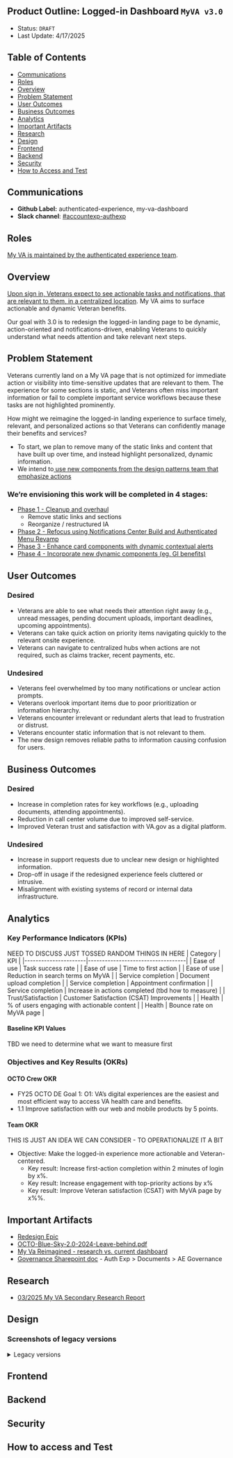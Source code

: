 ## Product Outline: Logged-in Dashboard `MyVA v3.0`

- Status: `DRAFT`
- Last Update: 4/17/2025

## Table of Contents 
- [Communications](#communications)
- [Roles](#roles)
- [Overview](#overview)
- [Problem Statement](#problem-statement)
- [User Outcomes](#user-outcomes)
- [Business Outcomes](#business-outcomes)
- [Analytics](#analytics)
- [Important Artifacts](#important-artifacts)
- [Research](#research)
- [Design](#design)
- [Frontend](#frontend)
- [Backend](#backend)
- [Security](#security)
- [How to Access and Test](#How-to-Access-and-Test)

## Communications 
- **Github Label:** authenticated-experience, my-va-dashboard
- **Slack channel**: [#accountexp-authexp](https://dsva.slack.com/channels/accountexp-authexp)
## Roles
[My VA is maintained by the authenticated experience team](https://github.com/department-of-veterans-affairs/va.gov-team/tree/master/products/identity-personalization#team).
## Overview

[Upon sign in, Veterans expect to see actionable tasks and notifications, that are relevant to them, in a centralized location](https://github.com/department-of-veterans-affairs/va.gov-team/blob/master/products/identity-personalization/my-va/2.0-redesign/discovery-and-research/user-research/findings-summary.md#participants-want-a-page-that-is-focused-on-current-information-specific-to-them-rather-than-generalized-information-for-all-veterans). My VA aims to surface actionable and dynamic Veteran benefits.
 

Our goal with 3.0 is to redesign the logged-in landing page to be dynamic, action-oriented and notifications-driven, enabling Veterans to quickly understand what needs attention and take relevant next steps.

## Problem Statement
Veterans currently land on a My VA page that is not optimized for immediate action or visibility into time-sensitive updates that are relevant to them. The experience for some sections is static, and Veterans often miss important information or fail to complete important service workflows because these tasks are not highlighted prominently.

How might we reimagine the logged-in landing experience to surface timely, relevant, and personalized actions so that Veterans can confidently manage their benefits and services?
- To start, we plan to remove many of the static links and content that have built up over time, and instead highlight personalized, dynamic information. 
- We intend to[ use new components from the design patterns team that emphasize actions](https://www.figma.com/design/UOx5GSKdZW9GVAjy7078hT/AE-Design-Patterns---Critical-Action?node-id=2-129)

### We’re envisioning this work will be completed in 4 stages: 

- [Phase 1 - Cleanup and overhaul](https://github.com/department-of-veterans-affairs/va.gov-team/issues/108656)   
  - Remove static links and sections   
  - Reorganize / restructured IA 
- [Phase 2 - Refocus using Notifications Center Build and Authenticated Menu Revamp](https://github.com/department-of-veterans-affairs/va.gov-team/issues/108657)   
- [Phase 3 - Enhance card components with dynamic contextual alerts](https://github.com/department-of-veterans-affairs/va.gov-team/issues/108658)   
- [Phase 4 - Incorporate new dynamic components (eg. GI benefits)](https://github.com/department-of-veterans-affairs/va.gov-team/issues/108659)

 ## User Outcomes 

### Desired 
- Veterans are able to see what needs their attention right away (e.g., unread messages, pending document uploads, important deadlines, upcoming appointments).
- Veterans can take quick action on priority items navigating quickly to the relevant onsite experience.
- Veterans can navigate to centralized hubs when actions are not required, such as claims tracker, recent payments, etc.

### Undesired 
- Veterans feel overwhelmed by too many notifications or unclear action prompts.
- Veterans overlook important items due to poor prioritization or information hierarchy.
- Veterans encounter irrelevant or redundant alerts that lead to frustration or distrust.
- Veterans encounter static information that is not relevant to them.
- The new design removes reliable paths to information causing confusion for users. 

## Business Outcomes 

### Desired
- Increase in completion rates for key workflows (e.g., uploading documents, attending appointments).
- Reduction in call center volume due to improved self-service.
- Improved Veteran trust and satisfaction with VA.gov as a digital platform.

### Undesired 
- Increase in support requests due to unclear new design or highlighted information.
- Drop-off in usage if the redesigned experience feels cluttered or intrusive.
- Misalignment with existing systems of record or internal data infrastructure.

## Analytics 

### Key Performance Indicators (KPIs)

NEED TO DISCUSS JUST TOSSED RANDOM THINGS IN HERE 
| Category             | KPI                             |
|----------------------|-----------------------------------|
| Ease of use          | Task success rate                 | 
| Ease of use          | Time to first action          |
| Ease of use          | Reduction in search terms on MyVA     |
| Service completion   | Document upload completion        | 
| Service completion   |  Appointment confirmation      |
| Service completion   |  Increase in actions completed (tbd how to measure)   |
| Trust/Satisfaction   | Customer Satisfaction (CSAT) Improvements |
| Health               | % of users engaging with actionable content | 
| Health               |  Bounce rate on MyVA page      |

#### Baseline KPI Values

TBD we need to determine what we want to measure first

### Objectives and Key Results (OKRs)

#### OCTO Crew OKR
- FY25 OCTO DE Goal 1: O1: VA’s digital experiences are the easiest and most efficient way to access VA health care and benefits.
- 1.1 Improve satisfaction with our web and mobile products by 5 points.

#### Team OKR
THIS IS JUST AN IDEA WE CAN CONSIDER -  TO OPERATIONALIZE IT A BIT
- Objective: Make the logged-in experience more actionable and Veteran-centered.
  - Key result: Increase first-action completion within 2 minutes of login by x%.
  - Key result: Increase engagement with top-priority actions by x%
  - Key result: Improve Veteran satisfaction (CSAT) with MyVA page by x%%.

## Important Artifacts
- [Redesign Epic](https://github.com/department-of-veterans-affairs/va.gov-team/issues/104965)
- [OCTO-Blue-Sky-2.0-2024-Leave-behind.pdf](https://github.com/user-attachments/files/19196922/OCTO-Blue-Sky-2.0-2024-Leave-behind.pdf)
- [My Va Reimagined - research vs. current dashboard](https://app.mural.co/t/departmentofveteransaffairs9999/m/departmentofveteransaffairs9999/1741893873095/0f0731fe9f8ee4467870e1ef0eb5e374d5b50226)
- [Governance Sharepoint doc](https://dvagov.sharepoint.com/:f:/s/AuthenticatedExperience2/Ep2R4PocTxdEtUMALnYk-W4BO5237d_jVlhszL-S66Nmog?e=CEWWxR) - Auth Exp > Documents > AE Governance

## Research
- [03/2025 My VA Secondary Research Report](https://github.com/department-of-veterans-affairs/va.gov-team/blob/master/products/identity-personalization/my-va/research/2025-03-secondaryresearch/research-findings.md)

## Design

### Screenshots of legacy versions

<details><summary>Legacy versions</summary> 

<details><summary>Version 1.0</summary> 

![My VA 1.0 all widgets](https://github.com/department-of-veterans-affairs/va.gov-team/blob/master/products/identity-personalization/my-va/2.0-redesign/screenshots/Dashboard-Updated-All%20Features.png)
 
 </details>

<details><summary>Version 2.0 -- July 2021</summary> 

![My VA 2.0 All Sections](https://github.com/department-of-veterans-affairs/va.gov-team/blob/master/products/identity-personalization/my-va/2.0-redesign/design-ia/assets/My%20VA%202.0_Desktop_%20All%20sections.jpg)

</details>
 
<details><summary>Addition of Benefit payments and debts -- April 2022</summary>  

![My VA with benefits payments and debts](https://github.com/department-of-veterans-affairs/va.gov-team/blob/master/products/identity-personalization/my-va/payment-history/documentation/images/My%20VA_April%202022.jpeg)
 
</details>

<details><summary>Addition of Onsite Notifications and Payments and debts V2 -- December 2022</summary>
 
 ![My VA w/onsite notifications and payments V2](https://github.com/department-of-veterans-affairs/va.gov-team/blob/master/products/identity-personalization/my-va/payment-history/documentation/images/19911c5a-6d17-40f2-94a4-7cefed5d7d7f.png)
 
 </details>
 
 <details><summary>Implementation of Audit UX Improvements (reduction of conditional states) -- April 2023</summary>
 
 ![My VA audit UX improvements 2023](https://github.com/department-of-veterans-affairs/va.gov-team/assets/45603961/5ef20fa8-b0cc-4099-b8e3-df9782c71961)
 
 </details>

</details>


## Frontend

## Backend

## Security 

## How to access and Test
